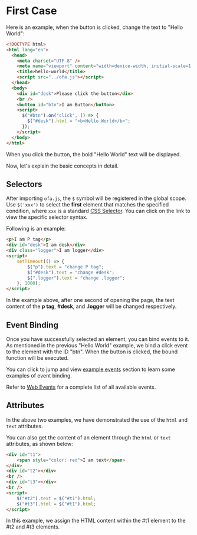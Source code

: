 # First Case

Here is an example, when the button is clicked, change the text to "Hello World":

```html
<!DOCTYPE html>
<html lang="en">
  <head>
    <meta charset="UTF-8" />
    <meta name="viewport" content="width=device-width, initial-scale=1.0" />
    <title>hello-world</title>
    <script src="../ofa.js"></script>
  </head>
  <body>
    <div id="desk">Please click the button</div>
    <br />
    <button id="btn">I am Button</button>
    <script>
      $("#btn").on("click", () => {
        $("#desk").html = "<b>Hello World</b>";
      });
    </script>
  </body>
</html>
```

When you click the button, the bold "Hello World" text will be displayed.

Now, let's explain the basic concepts in detail.

## Selectors

After importing `ofa.js`, the `$` symbol will be registered in the global scope. Use `$('xxx')` to select the **first** element that matches the specified condition, where `xxx` is a standard [CSS Selector](https://developer.mozilla.org/en-US/docs/Web/CSS/CSS_selectors). You can click on the link to view the specific selector syntax.

Following is an example: 

```html
<p>I am P tag</p>
<div id="desk">I am desk</div>
<div class="logger">I am logger</div>
<script>
    setTimeout(() => {
        $("p").text = "change P tag";
        $("#desk").text = "change #desk";
        $(".logger").text = "change .logger";
    }, 1000);
</script>
```

In the example above, after one second of opening the page, the text content of the **p tag**, **#desk**, and **.logger** will be changed respectively.

## Event Binding

Once you have successfully selected an element, you can bind events to it. As mentioned in the previous "Hello World" example, we bind a click event to the element with the ID "btn". When the button is clicked, the bound function will be executed.

You can click to jump and view [example events](./example-event.md) section to learn some examples of event binding.

Refer to [Web Events](https://developer.mozilla.org/en-US/docs/Web/Events) for a complete list of all available events.

## Attributes

In the above two examples, we have demonstrated the use of the `html` and `text` attributes.

You can also get the content of an element through the `html` or `text` attributes, as shown below:

```html
<div id="t1">
    <span style="color: red">I am text</span>
</div>
<div id="t2"></div>
<br />
<div id="t3"></div>
<br />
<script>
    $("#t2").text = $("#t1").html;
    $("#t3").html = $("#t1").html;
</script>
```

In this example, we assign the HTML content within the #t1 element to the #t2 and #t3 elements.
